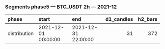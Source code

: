 ### Segments phase5 — BTC_USDT 2h — 2021-12

| phase        | start               | end                 |   d1_candles |   h2_bars |
|:-------------|:--------------------|:--------------------|-------------:|----------:|
| distribution | 2021-12-01 00:00:00 | 2021-12-31 22:00:00 |           31 |       372 |